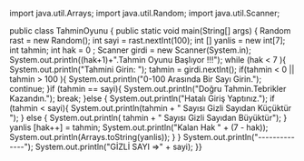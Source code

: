 import java.util.Arrays;
import java.util.Random;
import java.util.Scanner;

public class TahminOyunu {
    public static void main(String[] args) {
        Random rast = new Random();
        int sayi = rast.nextInt(100);
        int [] yanlis = new int[7];
        int tahmin;
        int hak = 0 ;
        Scanner girdi = new Scanner(System.in);
        System.out.println((hak+1)+".Tahmin Oyunu Başlıyor !!!");
        while (hak < 7 ){
            System.out.println("Tahmini Girin: ");
            tahmin = girdi.nextInt();
            if(tahmin < 0 || tahmin > 100 ){
                System.out.println("0-100 Arasında Bir Sayı Girin.");
                continue;
            }if (tahmin == sayi){
                System.out.println("Doğru Tahmin.Tebrikler Kazandın.");
                break;
            }else {
                System.out.println("Hatalı Giriş Yaptınız.");
                if (tahmin < sayi){
                        System.out.println(tahmin + " Sayısı Gizli Sayıdan Küçüktür ");
                }
                else  {
                    System.out.println( tahmin + " Sayısı Gizli Sayıdan Büyüktür");
            }
                yanlis [hak++] = tahmin;
                System.out.println("Kalan Hak " + (7 - hak));
                System.out.println(Arrays.toString(yanlis));
            }
        }
        System.out.println("--------------");
        System.out.println("GİZLİ SAYI =>" +  sayi);
    }}

